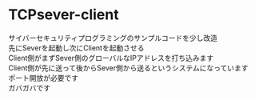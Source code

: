 # TCPsever-client
サイバーセキュリティプログラミングのサンプルコードを少し改造  
先にSeverを起動し次にClientを起動させる  
Client側がまずSever側のグローバルなIPアドレスを打ち込みます  
Client側が先に送って後からSever側から送るというシステムになっています  
ポート開放が必要です  
ガバガバです
